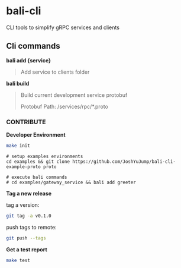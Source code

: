 # bali-cli
CLI tools to simplify gRPC services and clients


## Cli commands 

**bali add {service}**

> Add service to clients folder 

**bali build**

> Build current development service protobuf 
>
> Protobuf Path: /services/rpc/*.proto 


### CONTRIBUTE

**Developer Environment**

```bash
make init
``` 

```examples
# setup examples environments
cd examples && git clone https://github.com/JoshYuJump/bali-cli-example-proto proto

# execute bali commands 
# cd examples/gateway_service && bali add greeter
```


**Tag a new release**

tag a version:

```bash
git tag -a v0.1.0
```

push tags to remote:

```bash
git push --tags
```

**Get a test report**
```bash
make test
``` 
